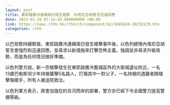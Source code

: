 ```yaml
---
layout: post
title: 東耶路撒冷連續兩日發生槍擊　內塔尼亞胡誓言迅速回應
date: 2023-01-29 07:14:59.000000000 +08:00
link: https://news.rthk.hk/rthk/ch/component/k2/1685620-20230129.htm
categories: rthk
---
```


以巴局勢持續緊張，東耶路撒冷連續兩日發生槍擊事件後，以色列總理內塔尼亞胡誓言會強烈和迅速回應，並尋求以新措施來打擊恐怖主義，強調並非尋求升級局勢，而是為任何情況做好準備。

以色列警方說，新一宗槍擊發生在東耶路撒冷舊城區外的大衛城遺址附近，一名13歲巴勒斯坦少年持槍襲擊5名路人，打傷其中一對父子，一名持槍的遇襲者開槍擊傷槍手，所有人被送院救治。

以色列軍方表示，將會加強在約旦河西岸的部署，警方亦已經下令全國警力提高警備等級。
